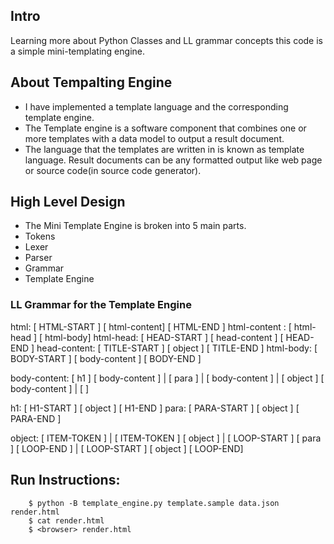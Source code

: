 ## Intro
 Learning more about Python Classes and LL grammar concepts this code is a simple mini-templating engine.

## About Tempalting Engine

* I have implemented a template language and the corresponding template engine.
* The Template engine is a software component that combines one or more templates with a data model to output a result document.
* The language that the templates are written in is known as template language.
Result documents can be any formatted output like web page or source code(in source code generator). 

## High Level Design

* The Mini Template Engine is broken into 5 main parts.
* Tokens
* Lexer
* Parser
* Grammar
* Template Engine

### LL Grammar for the Template Engine

html: [ HTML-START ] [ html-content] [ HTML-END ] 
html-content : [ html-head ] [ html-body] 
html-head:  [ HEAD-START ] [ head-content ] [ HEAD-END ]
head-content: [ TITLE-START ] [ object ] [ TITLE-END ]
html-body: [ BODY-START ] [ body-content ] [ BODY-END ]

body-content: [ h1 ] [ body-content ] |
              [ para ] | [ body-content ] |
              [ object ] [ body-content ] |
              [ ]

h1: [ H1-START ] [ object ] [ H1-END ]
para: [ PARA-START ] [ object ] [ PARA-END ]

object: [ ITEM-TOKEN ] |
        [ ITEM-TOKEN ] [ object ] |
        [ LOOP-START ] [ para ] [ LOOP-END ] |
        [ LOOP-START ] [ object ] [ LOOP-END]


## Run Instructions:
```Shell
    $ python -B template_engine.py template.sample data.json render.html
    $ cat render.html
    $ <browser> render.html
```
